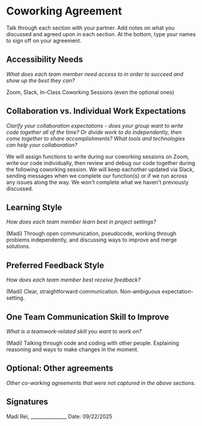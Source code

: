 # Coworking Agreement

Talk through each section with your partner. Add notes on what you discussed and agreed upon in each section. At the bottom, type your names to sign off on your agreement.

## Accessibility Needs
*What does each team member need access to in order to succeed and show up the best they can?*

Zoom, Slack, In-Class Coworking Sessions (even the optional ones)

## Collaboration vs. Individual Work Expectations
*Clarify your collaboration expectations - does your group want to write code together all of the time? Or divide work to do independently, then come together to share accomplishments? What tools and technologies can help your collaboration?*

We will assign functions to write during our coworking sessions on Zoom, write our code individually, then review and debug our code together during the following coworking session. We will keep eachother updated via Slack, sending messages when we complete our function(s) or if we run across any issues along the way. We won't complete what we haven't previously discussed.

## Learning Style
*How does each team member learn best in project settings?*

(Madi) Through open communication, pseudocode, working through problems independently, and discussing ways to improve and merge solutions.

## Preferred Feedback Style
*How does each team member best receive feedback?*

(Madi) Clear, straightforward communication. Non-ambiguous expectation-setting.

## One Team Communication Skill to Improve
*What is a teamwork-related skill you want to work on?*

(Madi) Talking through code and coding with other people. Explaining reasoning and ways to make changes in the moment.

## Optional: Other agreements
*Other co-working agreements that were not captured in the above sections.*

## Signatures
Madi Rei, _______________
Date: 09/22/2025
